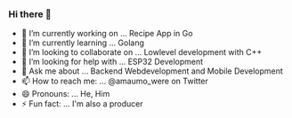 ### Hi there 👋

- 🔭 I’m currently working on ... Recipe App in Go
- 🌱 I’m currently learning ... Golang 
- 👯 I’m looking to collaborate on ... Lowlevel development with C++ 
- 🤔 I’m looking for help with ... ESP32 Development
- 💬 Ask me about ... Backend Webdevelopment and Mobile Development
- 📫 How to reach me: ... @amaumo_were on Twitter
- 😄 Pronouns: ... He, Him
- ⚡ Fun fact: ... I'm also a producer
